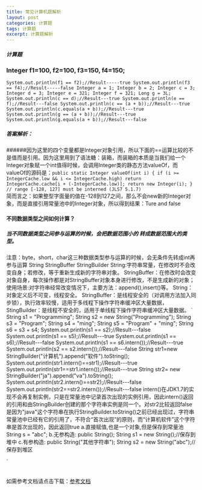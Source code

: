 ```yaml
---
title: 常见计算机题解析
layout: post
categories: 计算题
tags: 计算题
excerpt: 计算题解析
---
```

##### 计算题       			
### Integer f1=100, f2=100, f3=150, f4=150;
`System.out.println(f1 == f2);//Result-----true
 System.out.println(f3 == f4);//Result-----false
 Integer a = 1;
Integer b = 2;
Integer c = 3;
Integer d = 3;
Integer e = 321;
Integer f = 321;
Long g = 3L;
System.out.println(c == d);//Result---true
System.out.println(e == f);//Result---false
System.out.println(c == (a + b));//Result---true
System.out.println(c.equals(a + b));//Result---true
System.out.println(g == (a + b));//Result---true
System.out.println(g.equals(a + b));//Result---false
 `   
##### 答案解析：
######因为这里的四个变量都是Integer对象引用，所以下面的==运算比较的不是值而是引用。因为这里用到了语法糖：装箱，而装箱的本质是当我们给一个Integer对象赋一个int值得时候，会调用Integer类的静态方法valueOf，而valueOf的源码是：`public static Integer valueOf(int i) {
        if (i >= IntegerCache.low && i <= IntegerCache.high)
            return IntegerCache.cache[i + (-IntegerCache.low)];
        return new Integer(i);
    }
	// range [-128, 127] must be interned (JLS7 5.1.7)
	`   
简而言之：如果整型字面量的值在-128到127之间，那么不会new新的Integer对象，而是直接引用常量池中的Integer对象，所以得到结果：Ture and false   
#### 不同数据类型之间如何计算？
##### 当不同数据类型之间参与运算的时候，会把数据范围小的	转成数据范围大的类型。
注意：byte，short，char这三种数据类型参与运算的时候，会无条件先转成int再参与运算
String StringBuffer StringBuilder
String:字符串常量，在修改时不会改变自身；若修改，等于重新生成新的字符串对象。
StringBuffer：在修改时会改变对象自身，每次操作都是对StringBuffer对象本身进行修改，不是生成新的对象；使用场景:对字符串经常改变情况下，主要方法：append(),insert()等。
String：对象定义后不可变，线程安全。
StringBuffer：是线程安全的（对调用方法加入同步锁），执行效率较慢，适用于多线程下操作字符串缓冲区大量数据，
StingBuilder：是线程不安全的，适用于单线程下操作字符串缓冲区大量数据。
`
String s1 = "Programming";
String s2 = new String("Programming");
String s3 = "Program";
String s4 = "ming";
String s5 = "Program" + "ming";
String s6 = s3 + s4;
System.out.println(s1 == s2);//Result---false
System.out.println(s1 == s5);//Result---true
System.out.println(s1 == s6);//Result---false
System.out.println(s1 == s6.intern());//Result---true
System.out.println(s2 == s2.intern());//Result---false
String str1=new StringBuilder("计算机").append("软件").toString();
System.out.println(str1.intern()==str1);//Result---true
System.out.println(str1==str1.intern());//Result---true
String str2= new StringBuilder("ja").append("va").toString();
System.out.println(str2.intern()==str2);//Result---false
System.out.println(str2==str2.intern());//Result---false
intern()在JDK1.7的实现不会再复制实例，只是在常量池中记录首次出现的实例引用，因此intern()返回的引用和由StringBuilder创建的那个字符串实例是同一个。对str2比较返回false是因为"java"这个字符串在执行StringBuilder.toString()之前已经出现过，字符串常量池中已经有它的引用了，不符合“首次出现”的原则，而“计算机软件”这个字符串是首次出现的，因此返回true
a.直接赋值,也是一个对象,但是保存到常量池
	String s = "abc";
b.无参构造: public String();
	String s1 = new String();//保存到堆中
c.有参构造: public String("其他字符串");
	String s2 = new String("abc");//保存到堆区

`	

###### 
 
   

	

   
如需参考文档请点击下载：[参考文档](/assets/mybatis/Mybatis第一天讲义.pdf)        
       
    
 
